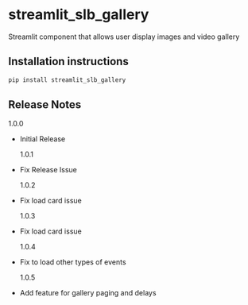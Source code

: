 # streamlit_slb_gallery

Streamlit component that allows user display images and video gallery

## Installation instructions

```sh
pip install streamlit_slb_gallery
```

## Release Notes

1.0.0

- Initial Release

  1.0.1

- Fix Release Issue

  1.0.2

- Fix load card issue

  1.0.3

- Fix load card issue

  1.0.4

- Fix to load other types of events

  1.0.5

- Add feature for gallery paging and delays
